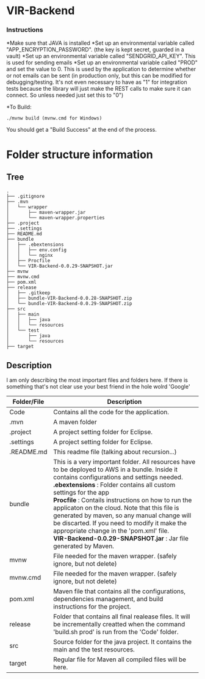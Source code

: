 # VIR-Backend

### Instructions

*Make sure that JAVA is installed
*Set up an environmental variable called "APP_ENCRYPTION_PASSWORD". (the key is kept secret, guarded in a vault)
*Set up an environmental variable called "SENDGRID_API_KEY". This is used for sending emails
*Set up an environmental variable called "PROD" and set the value to 0. This is used by the application to determine whether or not emails can be sent (in production only, but this can be modified for debugging/testing. It's not even necessary to have as "1" for integration tests because the library will just make the REST calls to make sure it can connect. So unless needed just set this to "0")

*To Build:
```
./mvnw build (mvnw.cmd for Windows)
```
You should get a "Build Success" at the end of the process.


# Folder structure information

## Tree
```
.
├── .gitignore
├── .mvn
│   └── wrapper
│       ├── maven-wrapper.jar
│       └── maven-wrapper.properties
├── .project
├── .settings
├── README.md
├── bundle
│   ├── .ebextensions
│   │   ├── env.config
│   │   └── nginx
│   ├── Procfile
│   └── VIR-Backend-0.0.29-SNAPSHOT.jar
├── mvnw
├── mvnw.cmd
├── pom.xml
├── release
│   ├── .gitkeep
│   ├── bundle-VIR-Backend-0.0.28-SNAPSHOT.zip
│   └── bundle-VIR-Backend-0.0.29-SNAPSHOT.zip
├── src
│   ├── main
│   │   ├── java
│   │   └── resources
│   └── test
│       ├── java
│       └── resources
├── target
```

## Description
I am only describing the most important files and folders here. If there is something that's not clear use your best friend in the hole wolrd 'Google' 

Folder/File | Description
--- | --- 
Code                | Contains all the code for the application.
.mvn                | A maven folder
.project            | A project setting folder for Eclipse.
.settings           | A project setting folder for Eclipse.
.README.md          | This readme file (talking about recursion...)
bundle              | This is a very important folder. All resources have to be deployed to AWS in a bundle. Inside it contains configurations and settings needed.<br/><b>.ebextensions</b> : Folder contains all custom settings for the app <br/><b>Procfile</b> : Contails instructions on how to run the applicaton on the cloud. Note that this file is generated by maven, so any manual change will be discarted. If you need to modify it make the appropriate change in the 'pom.xml' file. <br/><b>VIR-Backend-0.0.29-SNAPSHOT.jar</b> : Jar file generated by Maven.
mvnw                | File needed for the maven wrapper. (safely ignore, but not delete)
mvnw.cmd            | File needed for the maven wrapper. (safely ignore, but not delete)
pom.xml             | Maven file that contains all the configurations, dependencies management, and build instructions for the project.
release             | Folder that contains all final realease files. It will be incrementally creatted when the command 'build.sh prod' is run from the 'Code' folder.
src                 | Source folder for the java project. It contains the main and the test resources.
target              | Regular file for Maven all compiled files will be here.
